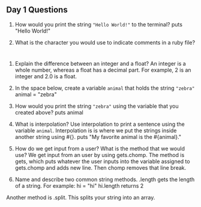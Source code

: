 ## Day 1 Questions

1. How would you print the string `"Hello World!"` to the terminal?
puts "Hello World!"

1. What is the character you would use to indicate comments in a ruby file?
#

1. Explain the difference between an integer and a float?
An integer is a whole number, whereas a float has a decimal part. For example, 2 is an integer and 2.0 is a float.

1. In the space below, create a variable `animal` that holds the string `"zebra"`
animal = "zebra"

1. How would you print the string `"zebra"` using the variable that you created above?
puts animal

1. What is interpolation? Use interpolation to print a sentence using the variable `animal`.
Interpolation is is where we put the strings inside another string using #{}.
  puts "My favorite animal is the #{animal}."

1. How do we get input from a user? What is the method that we would use?
We get input from an user by using gets.chomp. The method is gets, which puts whatever the user inputs into the variable assigned to gets.chomp and adds new line. Then chomp removes that line break.

1. Name and describe two common string methods.
.length gets the length of a string. For example:
hi = "hi"
hi.length returns 2

Another method is .split. This splits your string into an array. 
